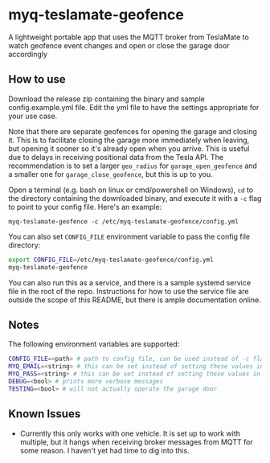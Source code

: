 # myq-teslamate-geofence
A lightweight portable app that uses the MQTT broker from TeslaMate to watch geofence event changes and open or close the garage door accordingly

## How to use
Download the release zip containing the binary and sample config.example.yml file. Edit the yml file to have the settings appropriate for your use case.

Note that there are separate geofences for opening the garage and closing it. This is to facilitate closing the garage more immediately when leaving, but opening it sooner so it's already open when you arrive. This is useful due to delays in receiving positional data from the Tesla API. The recommendation is to set a larger `geo_radius` for `garage_open_geofence` and a smaller one for `garage_close_geofence`, but this is up to you.

Open a terminal (e.g. bash on linux or cmd/powershell on Windows), `cd` to the directory containing the downloaded binary, and execute it with a `-c` flag to point to your config file. Here's an example:

`myq-teslamate-geofence -c /etc/myq-teslamate-geofence/config.yml`

You can also set `CONFIG_FILE` environment variable to pass the config file directory:

```bash
export CONFIG_FILE=/etc/myq-teslamate-geofence/config.yml
myq-teslamate-geofence
```

You can also run this as a service, and there is a sample systemd service file in the root of the repo. Instructions for how to use the service file are outside the scope of this README, but there is ample documentation online.

## Notes
The following environment variables are supported:
```bash
CONFIG_FILE=<path> # path to config file, can be used instead of -c flag
MYQ_EMAIL=<string> # this can be set instead of setting these values in the config.yml file
MYQ_PASS=<string> # this can be set instead of setting these values in the config.yml file
DEBUG=<bool> # prints more verbose messages
TESTING=<bool> # will not actually operate the garage door
```

## Known Issues
* Currently this only works with one vehicle. It is set up to work with multiple, but it hangs when receiving broker messages from MQTT for some reason. I haven't yet had time to dig into this.
